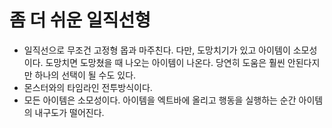# 좀 더 쉬운 일직선형

+ 일직선으로 무조건 고정형 몹과 마주친다. 다만, 도망치기가 있고 아이템이 소모성이다. 도망치면 도망쳤을 때 나오는 아이템이 나온다. 당연히 도움은 훨씬 안된다지만 하나의 선택이 될 수도 있다.
+ 몬스터와의 타임라인 전투방식이다.
+ 모든 아이템은 소모성이다. 아이템을 엑트바에 올리고 행동을 실행하는 순간 아이템의 내구도가 떨어진다.
